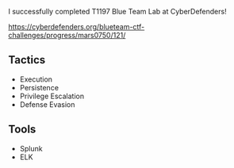 I successfully completed T1197 Blue Team Lab at CyberDefenders!

https://cyberdefenders.org/blueteam-ctf-challenges/progress/mars0750/121/ 

## Tactics

- Execution
- Persistence
- Privilege Escalation
- Defense Evasion

## Tools

- Splunk
- ELK
